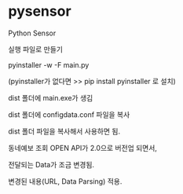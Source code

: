 # pysensor
Python Sensor

실행 파일로 만들기

pyinstaller -w -F main.py

(pyinstaller가 없다면 >> pip install pyinstaller 로 설치)


dist 폴더에 main.exe가 생김

dist 폴더에 configdata.conf 파일을 복사

dist 폴더 파일을 복사해서 사용하면 됨.



동네예보 조회 OPEN API가 2.0으로 버전업 되면서,

전달되는 Data가 조금 변경됨.

변경된 내용(URL, Data Parsing) 적용.
